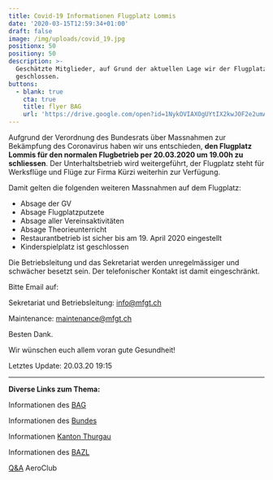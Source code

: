 ```yaml
---
title: Covid-19 Informationen Flugplatz Lommis
date: '2020-03-15T12:59:34+01:00'
draft: false
image: /img/uploads/covid_19.jpg
positionx: 50
positiony: 50
description: >-
  Geschätzte Mitglieder, auf Grund der aktuellen Lage wir der Flugplatz Lommis
  geschlossen.
buttons:
  - blank: true
    cta: true
    title: flyer BAG
    url: 'https://drive.google.com/open?id=1NykOVIAXOgUYtIX2kwJOF2e2umAZBxIM'
---
```

Aufgrund der Verordnung des Bundesrats über Massnahmen zur Bekämpfung des Coronavirus  haben wir uns entschieden, **den Flugplatz Lommis für den normalen Flugbetrieb per 20.03.2020 um 19.00h zu schliessen**. Der Unterhaltsbetrieb wird weitergeführt, der Flugplatz steht für Werksflüge und Flüge zur Firma Kürzi weiterhin zur Verfügung.

Damit gelten die folgenden weiteren Massnahmen auf dem Flugplatz:

* Absage der GV
* Absage Flugplatzputzete
* Absage aller Vereinsaktivitäten
* Absage Theorieunterricht
* Restaurantbetrieb ist sicher bis am 19. April 2020 eingestellt
* Kinderspielplatz ist geschlossen

Die Betriebsleitung und das Sekretariat werden unregelmässiger und schwächer besetzt sein. Der telefonischer Kontakt ist damit eingeschränkt. 

Bitte Email auf: 

Sekretariat und Betriebsleitung: info@mfgt.ch

Maintenance: maintenance@mfgt.ch

Besten Dank.

Wir wünschen euch allem voran gute Gesundheit!

Letztes Update: 20.03.20 19:15

<hr>

**Diverse Links zum Thema:**

Informationen des [BAG](https://www.bag.admin.ch/bag/de/home/krankheiten/ausbrueche-epidemien-pandemien/aktuelle-ausbrueche-epidemien/novel-cov/situation-schweiz-und-international.html)

Informationen des [Bundes](https://www.bag.admin.ch/bag/de/home/das-bag/aktuell/medienmitteilungen.msg-id-78437.html)

Informationen [Kanton Thurgau](https://www.tg.ch/news/fachdossier-coronavirus.html/10552)

Informationen des [BAZL](https://www.bazl.admin.ch/bazl/de/home/fachleute/corona_update.html)

[Q&A](https://www.aeroclub.ch/fragen-und-antworten-qa-zur-situation-covid-2019-fuer-die-leicht-und-sportaviatik-stand-17-03-2020-13-00-uhr/) AeroClub
